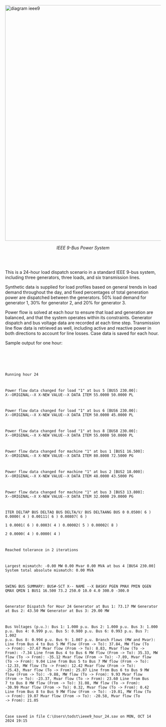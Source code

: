 <img width="763" alt="diagram ieee9" src="https://github.com/user-attachments/assets/9544356d-9bc0-4205-a33d-9b85a78e4df0">
<body><p align="center"><i>IEEE 9-Bus Power System</i></p></body>

<br><br>

  This is a 24-hour load dispatch scenario in a standard IEEE 9-bus system, including three generators, three loads, and six transmission lines.

  Synthetic data is supplied for load profiles based on general trends in load demand throughout the day, and fixed percentages of total generation power are dispatched between the generators. 
50% load demand for generator 1, 30% for generator 2, and 20% for generator 3.

  Power flow is solved at each hour to ensure that load and generation are balanced, and that the system operates within its constraints. Generator dispatch and bus voltage data are recorded at each time step. Transmission line flow data is retrieved as well, including active and reactive power in both directions to account for line losses. Case data is saved for each hour.


  Sample output for one hour:

  <br>
<pre>
  <code>

Running hour 24

Power flow data changed for load "1" at bus 5 [BUS5        230.00]:
X--ORIGINAL--X  X-NEW VALUE--X  DATA ITEM
    55.0000         50.0000      PL

Power flow data changed for load "1" at bus 6 [BUS6        230.00]:
X--ORIGINAL--X  X-NEW VALUE--X  DATA ITEM
    50.0000         45.0000      PL

Power flow data changed for load "1" at bus 8 [BUS8        230.00]:
X--ORIGINAL--X  X-NEW VALUE--X  DATA ITEM
    55.0000         50.0000      PL

Power flow data changed for machine "1" at bus 1 [BUS1        16.500]:
X--ORIGINAL--X  X-NEW VALUE--X  DATA ITEM
    80.8008         72.5000      PG

Power flow data changed for machine "1" at bus 2 [BUS2        18.000]:
X--ORIGINAL--X  X-NEW VALUE--X  DATA ITEM
    48.0000         43.5000      PG

Power flow data changed for machine "1" at bus 3 [BUS3        13.800]:
X--ORIGINAL--X  X-NEW VALUE--X  DATA ITEM
    32.0000         29.0000      PG

ITER       DELTAP      BUS         DELTAQ      BUS        DELTA/V/      BUS       DELTAANG      BUS
 0         0.0500(      6     )    0.0000(      4     )
                                                           0.00111(      6     )   0.00807(      6     )      
 1         0.0001(      6     )    0.0003(      4     )
                                                           0.00002(      5     )   0.00002(      8     )      
 2         0.0000(      4     )    0.0000(      4     )


Reached tolerance in 2 iterations

Largest mismatch:     -0.00 MW      0.00 Mvar      0.00 MVA at bus 4 [BUS4        230.00]
System total absolute mismatch:                    0.00 MVA

SWING BUS SUMMARY:
 BUS#-SCT X-- NAME --X BASKV      PGEN     PMAX    PMIN      QGEN     QMAX    QMIN
    1     BUS1        16.500      73.2    250.0    10.0       4.0    300.0  -300.0
    
Generator Dispatch for Hour 24
Generator at Bus 1: 73.17 MW
Generator at Bus 2: 43.50 MW
Generator at Bus 3: 29.00 MW

Bus Voltages (p.u.):
Bus 1: 1.000 p.u.
Bus 2: 1.000 p.u.
Bus 3: 1.000 p.u.
Bus 4: 0.999 p.u.
Bus 5: 0.980 p.u.
Bus 6: 0.993 p.u.
Bus 7: 1.002 p.u.
Bus 8: 0.994 p.u.
Bus 9: 1.007 p.u.
Branch Flows (MW and Mvar):
Line from Bus 4 to Bus 5
  MW flow (From -> To): 37.84, MW flow (To -> From): -37.67
  Mvar flow (From -> To): 8.83, Mvar flow (To -> From): -7.34
Line from Bus 4 to Bus 6
  MW flow (From -> To): 35.33, MW flow (To -> From): -35.12
  Mvar flow (From -> To): -7.89, Mvar flow (To -> From): 9.04
Line from Bus 5 to Bus 7
  MW flow (From -> To): -12.33, MW flow (To -> From): 12.42
  Mvar flow (From -> To): -25.43, Mvar flow (To -> From): 25.87
Line from Bus 6 to Bus 9
  MW flow (From -> To): -9.88, MW flow (To -> From): 9.93
  Mvar flow (From -> To): -23.37, Mvar flow (To -> From): 23.60
Line from Bus 7 to Bus 8
  MW flow (From -> To): 31.08, MW flow (To -> From): -30.99
  Mvar flow (From -> To): 0.32, Mvar flow (To -> From): 0.42
Line from Bus 8 to Bus 9
  MW flow (From -> To): -19.01, MW flow (To -> From): 19.07
  Mvar flow (From -> To): -20.58, Mvar flow (To -> From): 21.05

Case saved in file C:\Users\todst\ieee9_hour_24.sav on MON, OCT 14 2024  19:15

</code>
</pre>
